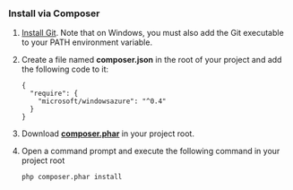 ### Install via Composer
1. [Install Git](http://git-scm.com/book/en/Getting-Started-Installing-Git). Note that on Windows, you must also add the Git executable to your PATH environment variable. 
2. Create a file named **composer.json** in the root of your project and add the following code to it:
   
    ```
    {
      "require": {
        "microsoft/windowsazure": "^0.4"
      }
    }
    ```
3. Download **[composer.phar](http://getcomposer.org/composer.phar)** in your project root.
4. Open a command prompt and execute the following command in your project root
   
    ```
    php composer.phar install
    ```

[php-sdk-github]: http://go.microsoft.com/fwlink/?LinkId=252719
[install-git]: http://git-scm.com/book/en/Getting-Started-Installing-Git
[download-SDK-PHP]: ../articles/php-download-sdk.md
[composer-phar]: http://getcomposer.org/composer.phar
